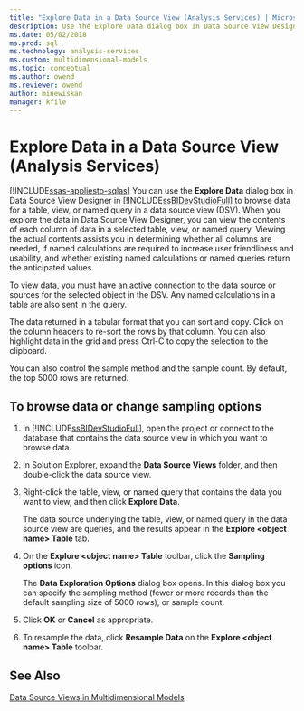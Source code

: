 ```yaml
---
title: "Explore Data in a Data Source View (Analysis Services) | Microsoft Docs"
description: Use the Explore Data dialog box in Data Source View Designer in SQL Server Data Tools to browse data for a table, view, or named query.
ms.date: 05/02/2018
ms.prod: sql
ms.technology: analysis-services
ms.custom: multidimensional-models
ms.topic: conceptual
ms.author: owend
ms.reviewer: owend
author: minewiskan
manager: kfile
---
```

# Explore Data in a Data Source View (Analysis Services)
[!INCLUDE[ssas-appliesto-sqlas](../includes/ssas-appliesto-sqlas.md)]
  You can use the **Explore Data** dialog box in Data Source View Designer in [!INCLUDE[ssBIDevStudioFull](../includes/ssbidevstudiofull-md.md)] to browse data for a table, view, or named query in a data source view (DSV). When you explore the data in Data Source View Designer, you can view the contents of each column of data in a selected table, view, or named query. Viewing the actual contents assists you in determining whether all columns are needed, if named calculations are required to increase user friendliness and usability, and whether existing named calculations or named queries return the anticipated values.  
  
 To view data, you must have an active connection to the data source or sources for the selected object in the DSV. Any named calculations in a table are also sent in the query.  
  
 The data returned in a tabular format that you can sort and copy. Click on the column headers to re-sort the rows by that column. You can also highlight data in the grid and press Ctrl-C to copy the selection to the clipboard.  
  
 You can also control the sample method and the sample count. By default, the top 5000 rows are returned.  
  
## To browse data or change sampling options  
  
1.  In [!INCLUDE[ssBIDevStudioFull](../includes/ssbidevstudiofull-md.md)], open the project or connect to the database that contains the data source view in which you want to browse data.  
  
2.  In Solution Explorer, expand the **Data Source Views** folder, and then double-click the data source view.  
  
3.  Right-click the table, view, or named query that contains the data you want to view, and then click **Explore Data**.  
  
     The data source underlying the table, view, or named query in the data source view are queries, and the results appear in the **Explore \<object name> Table** tab.  
  
4.  On the **Explore \<object name> Table** toolbar, click the **Sampling options** icon.  
  
     The **Data Exploration Options** dialog box opens. In this dialog box you can specify the sampling method (fewer or more records than the default sampling size of 5000 rows), or sample count.  
  
5.  Click **OK** or **Cancel** as appropriate.  
  
6.  To resample the data, click **Resample Data** on the **Explore \<object name> Table** toolbar.  
  
## See Also  
 [Data Source Views in Multidimensional Models](../../analysis-services/multidimensional-models/data-source-views-in-multidimensional-models.md)  
  
  
